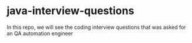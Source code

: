 # java-interview-questions
In this repo, we will see the coding interview questions that was asked for an QA automation engineer
